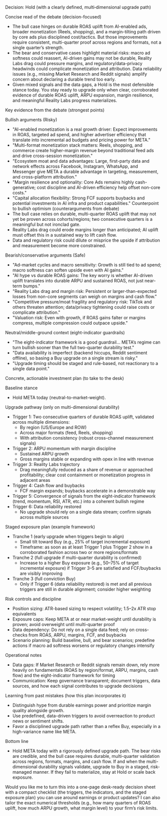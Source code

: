 Decision: Hold (with a clearly defined, multi‑dimensional upgrade path)

Concise read of the debate (decision-focused)
- The bull case hinges on durable ROAS uplift from AI-enabled ads, broader monetization (Reels, shopping), and a margin-tilting path driven by core ads plus disciplined cost/tactics. But those improvements require consistent, multi-quarter proof across regions and formats, not a single quarter’s strength.
- The bear and conservative cases highlight material risks: macro ad softness could reassert, AI-driven gains may not be durable, Reality Labs drag could pressure margins, and regulatory/data-privacy headwinds could complicate monetization and attribution. Data reliability issues (e.g., missing Market Research and Reddit signals) amplify concern about declaring a durable trend too early.
- Given mixed signals and the data gaps, a Hold is the most defensible stance today. You stay ready to upgrade only when clear, corroborated evidence of durable ROAS uplift, ARPU expansion, margin resilience, and meaningful Reality Labs progress materializes.

Key evidence from the debate (strongest points)

Bullish arguments (Risky)
- "AI-enabled monetization is a real growth driver: Expect improvements in ROAS, targeted ad spend, and higher advertiser efficiency that translate into incremental ad budgets and pricing power for META."
- "Multi-format monetization stack matters: Reels, shopping, and commerce create higher-margin revenue beyond traditional feed ads and drive cross-session monetization."
- "Ecosystem moat and data advantages: Large, first-party data and network effects across Facebook, Instagram, WhatsApp, and Messenger give META a durable advantage in targeting, measurement, and cross-platform attribution."
- "Margin resilience and optionality: Core Ads remains highly cash-generative; cost discipline and AI-driven efficiency help offset non-core costs."
- "Capital allocation flexibility: Strong FCF supports buybacks and potential investments in AI infra and product capabilities."
Counterpoint to bullish optimism (counterarguments from debate)
- The bull case relies on durable, multi-quarter ROAS uplift that may not yet be proven across cohorts/regions; two consecutive quarters is a meaningful but not ironclad gate.
- Reality Labs drag could erode margins longer than anticipated; AI uplift must offset this in a sustained way to lift cash flow.
- Data and regulatory risk could dilute or misprice the upside if attribution and measurement become more constrained.

Bearish/conservative arguments (Safe)
- "Ad-market cycles and macro sensitivity: Growth is still tied to ad spend; macro softness can soften upside even with AI gains."
- "AI hype vs durable ROAS gains: The key worry is whether AI-driven uplift translates into durable ARPU and sustained ROAS, not just near-term bumps."
- "Reality Labs drag and margin risk: Persistent or larger-than-expected losses from non-core segments can weigh on margins and cash flow."
- "Competitive pressure/moat fragility and regulatory risk: TikTok and others threaten attention; data/privacy tightening could raise costs or complicate attribution."
- "Valuation risk: Even with growth, if ROAS gains falter or margins compress, multiple compression could outpace upside."

Neutral/middle-ground context (eight-indicator guardrails)
- "The eight-indicator framework is a good guardrail… META’s regime can turn bullish sooner than the full two-quarter durability test."
- "Data availability is imperfect (backend hiccups, Reddit sentiment offline), so basing a Buy upgrade on a single stream is risky."
- "Upgrade timing should be staged and rule-based, not reactionary to a single data point."

Concrete, actionable investment plan (to take to the desk)

Baseline stance
- Hold META today (neutral-to-market-weight).

Upgrade pathway (only on multi-dimensional durability)
- Trigger 1: Two consecutive quarters of durable ROAS uplift, validated across multiple dimensions:
  - By region (US/Europe and ROW)
  - Across major formats (feed, Reels, shopping)
  - With attribution consistency (robust cross-channel measurement signals)
- Trigger 2: ARPU momentum with margin discipline
  - Sustained ARPU growth
  - Gross margins stable or expanding with opex in line with revenue
- Trigger 3: Reality Labs trajectory
  - Drag meaningfully reduced as a share of revenue or approached profitability; clear cost containment or monetization progress in adjacent areas
- Trigger 4: Cash flow and buybacks
  - FCF margin expands; buybacks accelerate in a demonstrable way
- Trigger 5: Convergence of signals from the eight-indicator framework (trend, momentum, RSI, ATR, etc.) into a coherent bullish regime
- Trigger 6: Data reliability restored
  - No upgrade should rely on a single data stream; confirm signals across multiple sources

Staged exposure plan (example framework)
- Tranche 1 (early upgrade when triggers begin to align)
  - Small tilt toward Buy (e.g., 25% of target incremental exposure)
  - Timeframe: as soon as at least Trigger 1 plus Trigger 2 show in a corroborated fashion across two or more regions/formats
- Tranche 2 (full upgrade if multi-quarter durability is confirmed)
  - Increase to a higher Buy exposure (e.g., 50–75% of target incremental exposure) if Trigger 3–5 are satisfied and FCF/buybacks are visibly improving
- Tranche 3 (full conviction Buy)
  - Only if Trigger 6 (data reliability restored) is met and all previous triggers are still in durable alignment; consider higher weighting

Risk controls and discipline
- Position sizing: ATR-based sizing to respect volatility; 1.5–2x ATR stop equivalents
- Exposure caps: Keep META at or near market-weight until durability is proven; avoid overweight until multi-quarter proof
- Data dependency: Do not rely on a single data feed; rely on cross-checks from ROAS, ARPU, margins, FCF, and buybacks
- Scenario planning: Build baseline, bull, and bear scenarios; predefine actions if macro ad softness worsens or regulatory changes intensify

Operational notes
- Data gaps: If Market Research or Reddit signals remain down, rely more heavily on fundamentals (ROAS by region/format, ARPU, margins, cash flow) and the eight-indicator framework for timing
- Communication: Keep governance transparent; document triggers, data sources, and how each signal contributes to upgrade decisions

Learning from past mistakes (how this plan incorporates it)
- Distinguish hype from durable earnings power and prioritize margin quality alongside growth.
- Use predefined, data-driven triggers to avoid overreaction to product news or sentiment shifts.
- Favor a disciplined upgrade path rather than a reflex Buy, especially in a high-variance name like META.

Bottom line
- Hold META today with a rigorously defined upgrade path. The bear risks are credible, and the bull case requires durable, multi-quarter validation across regions, formats, margins, and cash flow. If and when the multi-dimensional durability signals validate, upgrade to Buy in a staged, risk-managed manner. If they fail to materialize, stay at Hold or scale back exposure.

Would you like me to turn this into a one-page desk-ready decision sheet with a compact checklist (the triggers, the indicators, and the staged exposure plan) you can use around earnings or product updates? I can also tailor the exact numerical thresholds (e.g., how many quarters of ROAS uplift, how much ARPU growth, what margin level) to your firm’s risk limits.
